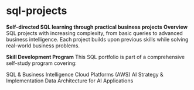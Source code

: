 # sql-projects
**Self-directed SQL learning through practical business projects**
**Overview**
SQL projects with increasing complexity, from basic queries to advanced business intelligence. Each project builds upon previous skills while solving real-world business problems.

**Skill Development Program**
This SQL portfolio is part of a comprehensive self-study program covering:

SQL & Business Intelligence
Cloud Platforms (AWS)
AI Strategy & Implementation
Data Architecture for AI Applications

